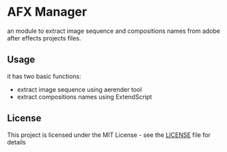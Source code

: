 # AFX Manager

an module to extract image sequence and compositions names from adobe after effects projects files.<br/>

## Usage
it has two basic functions:<br/>
- extract image sequence using aerender tool <br/>
- extract compositions names using ExtendScript <br/>

## License

This project is licensed under the MIT License - see the [LICENSE](LICENSE) file for details
